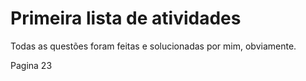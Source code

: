 # Primeira lista de atividades 

Todas as questões foram feitas e solucionadas por mim, obviamente.

Pagina 23
